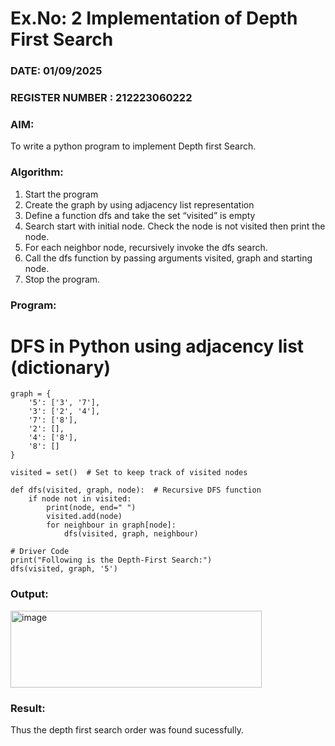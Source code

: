 # Ex.No: 2  Implementation of Depth First Search
### DATE: 01/09/2025                                                                           
### REGISTER NUMBER : 212223060222

### AIM: 
To write a python program to implement Depth first Search. 

### Algorithm:
1. Start the program
2. Create the graph by using adjacency list representation
3. Define a function dfs and take the set “visited” is empty 
4. Search start with initial node. Check the node is not visited then print the node.
5. For each neighbor node, recursively invoke the dfs search.
6. Call the dfs function by passing arguments visited, graph and starting node.
7. Stop the program.
### Program:

# DFS in Python using adjacency list (dictionary)
```
graph = {
    '5': ['3', '7'],
    '3': ['2', '4'],
    '7': ['8'],
    '2': [],
    '4': ['8'],
    '8': []
}

visited = set()  # Set to keep track of visited nodes

def dfs(visited, graph, node):  # Recursive DFS function
    if node not in visited:
        print(node, end=" ")
        visited.add(node)
        for neighbour in graph[node]:
            dfs(visited, graph, neighbour)

# Driver Code
print("Following is the Depth-First Search:")
dfs(visited, graph, '5')
```
### Output:

<img width="402" height="123" alt="image" src="https://github.com/user-attachments/assets/3439c03c-f2f4-41ef-9f8d-4f362ce5b4ae" />


### Result:
Thus the depth first search order was found sucessfully.

